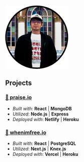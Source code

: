 ![alt text](https://github.com/missiontide/missiontide/blob/main/avatar.png?raw=true)

## Projects

### [🎵 praise.io](https://praise.io/)
- _Built with_: **React** | **MongoDB**
- _Utilized_: **Node.js** | **Express**
- _Deployed with_: **Netlify** | **Heroku**

### [📆 whenimfree.io](https://whenimfree-io.vercel.app/)
- _Built with_: **React** | **PostgreSQL**
- _Utilized_: **Next.js** | **Knex.js**
- _Deployed with_: **Vercel** | **Heroku**
